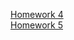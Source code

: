 [Homework 4](https://qurence.github.io/lessonsJS/Lesson4/HomeWork/)  
[Homework 5](https://qurence.github.io/lessonsJS/Lesson5/HomeWork/)